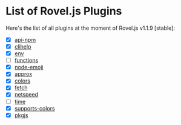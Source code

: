 # List of Rovel.js Plugins

Here's the list of all plugins at the moment of Rovel.js v1.1.9 [stable]:

- [x] [api-npm](/rjs-plugins/api-npm)
- [x] [clihelp](/rjs-plugins/clihelp)
- [x] [env](/rjs-plugins/env)
- [ ] [functions](/rjs-plugins/functions)
- [x] [node-emoji](/rjs-plugins/emoji)
- [x] [approx](/rjs-plugins/approx)
- [x] [colors](/rjs-plugins/colors)
- [x] [fetch](/rjs-plugins/fetch)
- [x] [netspeed](/rjs-plugins/netspeed)
- [ ] [time](/rjs-plugins/time)
- [x] [supports-colors](/rjs-plugins/supports-colors)
- [x] [pkgjs](/rjs-plugins/pkgjs)